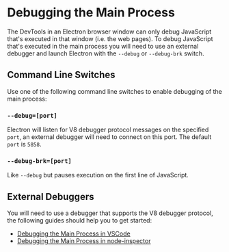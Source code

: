 # Debugging the Main Process

The DevTools in an Electron browser window can only debug JavaScript that's
executed in that window (i.e. the web pages). To debug JavaScript that's
executed in the main process you will need to use an external debugger and
launch Electron with the `--debug` or `--debug-brk` switch.

## Command Line Switches

Use one of the following command line switches to enable debugging of the main
process:

### `--debug=[port]`

Electron will listen for V8 debugger protocol messages on the specified `port`,
an external debugger will need to connect on this port. The default `port` is
`5858`.

### `--debug-brk=[port]`

Like `--debug` but pauses execution on the first line of JavaScript.

## External Debuggers

You will need to use a debugger that supports the V8 debugger protocol,
the following guides should help you to get started:

- [Debugging the Main Process in VSCode](debugging-main-process-vscode.md)
- [Debugging the Main Process in node-inspector](debugging-main-process-node-inspector.md)
